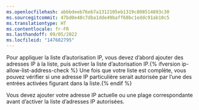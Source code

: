```yaml
---
ms.openlocfilehash: abbbdeeb76eb7a1312105eb1319c808514893c30
ms.sourcegitcommit: 47bd0e48c7dba1dde49baff60bc1eddc91ab10c5
ms.translationtype: HT
ms.contentlocale: fr-FR
ms.lasthandoff: 09/05/2022
ms.locfileid: "147682795"
---
```

Pour appliquer la liste d’autorisation IP, vous devez d’abord ajouter des adresses IP à la liste, puis activer la liste d’autorisation IP.{% ifversion ip-allow-list-address-check %} Une fois que votre liste est complète, vous pouvez vérifier si une adresse IP particulière serait autorisée par l’une des entrées activées figurant dans la liste.{% endif %} 

Vous devez ajouter votre adresse IP actuelle ou une plage correspondante avant d’activer la liste d’adresses IP autorisées.
